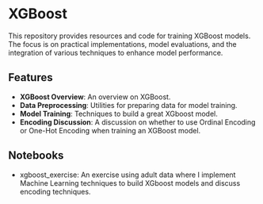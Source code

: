 # XGBoost

This repository provides resources and code for training XGBoost models. The focus is on practical implementations, model evaluations, and the integration of various techniques to enhance model performance.

## Features

- **XGBoost Overview**: An overview on XGBoost.
- **Data Preprocessing**: Utilities for preparing data for model training.
- **Model Training**: Techniques to build a great XGboost model.
- **Encoding Discussion**: A discussion on whether to use Ordinal Encoding or One-Hot Encoding when training an XGBoost model.

## Notebooks
- xgboost_exercise: An exercise using adult data where I implement Machine Learning techniques to build XGboost models and discuss encoding techniques.

